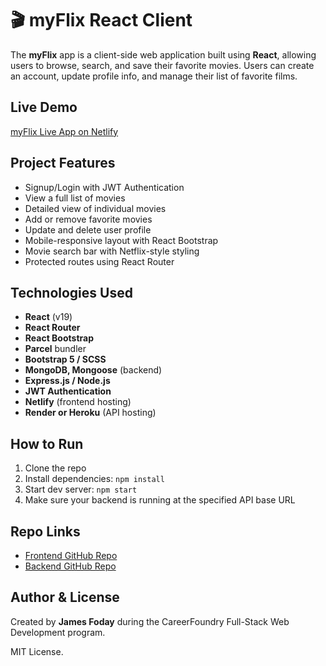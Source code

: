 # 🎬 myFlix React Client

The **myFlix** app is a client-side web application built using **React**, allowing users to browse, search, and save their favorite movies. Users can create an account, update profile info, and manage their list of favorite films.

## Live Demo
 [myFlix Live App on Netlify](https://myflix1712.netlify.app)

##  Project Features

- Signup/Login with JWT Authentication
- View a full list of movies
- Detailed view of individual movies
- Add or remove favorite movies
- Update and delete user profile
- Mobile-responsive layout with React Bootstrap
- Movie search bar with Netflix-style styling
- Protected routes using React Router

##  Technologies Used

- **React** (v19)
- **React Router**
- **React Bootstrap**
- **Parcel** bundler
- **Bootstrap 5 / SCSS**
- **MongoDB, Mongoose** (backend)
- **Express.js / Node.js**
- **JWT Authentication**
- **Netlify** (frontend hosting)
- **Render or Heroku** (API hosting)

## How to Run

1. Clone the repo
2. Install dependencies: `npm install`
3. Start dev server: `npm start`
4. Make sure your backend is running at the specified API base URL

## Repo Links

- [Frontend GitHub Repo](https://github.com/jamesfoday/myFlix-client)
- [Backend GitHub Repo](https://github.com/jamesfoday/movie_api)

##  Author & License

Created by **James Foday** during the CareerFoundry Full-Stack Web Development program.

MIT License.
